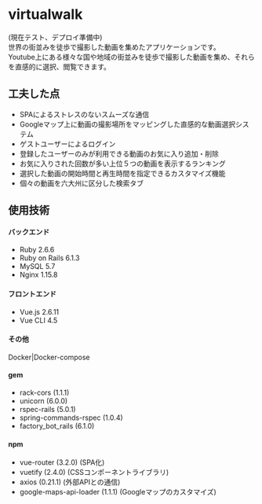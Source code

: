 # virtualwalk

(現在テスト、デプロイ準備中)  
世界の街並みを徒歩で撮影した動画を集めたアプリケーションです。  
Youtube上にある様々な国や地域の街並みを徒歩で撮影した動画を集め、それらを直感的に選択、閲覧できます。

## 工夫した点
* SPAによるストレスのないスムーズな通信  
* Googleマップ上に動画の撮影場所をマッピングした直感的な動画選択システム  
* ゲストユーザーによるログイン  
* 登録したユーザーのみが利用できる動画のお気に入り追加・削除  
* お気に入りされた回数が多い上位５つの動画を表示するランキング  
* 選択した動画の開始時間と再生時間を指定できるカスタマイズ機能  
* 個々の動画を六大州に区分した検索タブ  

## 使用技術
#### バックエンド
* Ruby 2.6.6  
* Ruby on Rails 6.1.3  
* MySQL 5.7  
* Nginx 1.15.8  
#### フロントエンド
* Vue.js 2.6.11
* Vue CLI 4.5
#### その他
Docker|Docker-compose
#### gem
* rack-cors (1.1.1)  
* unicorn (6.0.0)
* rspec-rails (5.0.1)  
* spring-commands-rspec (1.0.4)  
* factory_bot_rails (6.1.0)  

#### npm
* vue-router (3.2.0) (SPA化)
* vuetify (2.4.0) (CSSコンポーネントライブラリ)
* axios (0.21.1) (外部APIとの通信)
* google-maps-api-loader (1.1.1) (Googleマップのカスタマイズ)